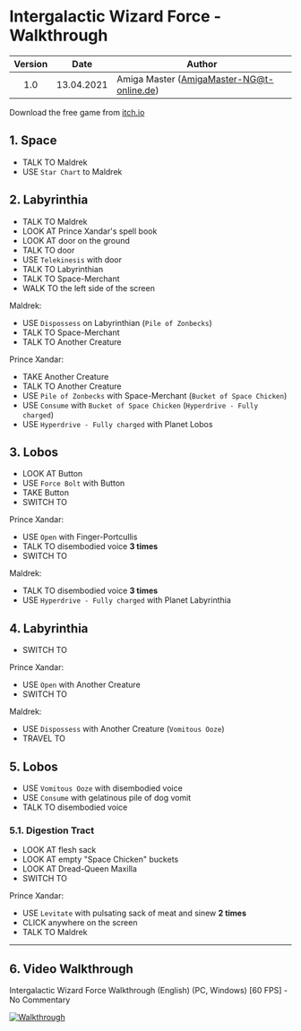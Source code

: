 # Intergalactic Wizard Force - Walkthrough

| Version | Date       | Author                                    |
|:-------:|------------|-------------------------------------------|
|   1.0   | 13.04.2021 | Amiga Master (AmigaMaster-NG@t-online.de) |

Download the free game from [itch.io](https://powerhoof.itch.io/intergalactic-wizard-force)

## 1. Space

- TALK TO Maldrek
- USE `Star Chart` to Maldrek

## 2. Labyrinthia

- TALK TO Maldrek
- LOOK AT Prince Xandar's spell book
- LOOK AT door on the ground
- TALK TO door
- USE `Telekinesis` with door
- TALK TO Labyrinthian
- TALK TO Space-Merchant
- WALK TO the left side of the screen

Maldrek:

- USE `Dispossess` on Labyrinthian (`Pile of Zonbecks`)
- TALK TO Space-Merchant
- TALK TO Another Creature

Prince Xandar:

- TAKE Another Creature
- TALK TO Another Creature
- USE `Pile of Zonbecks` with Space-Merchant (`Bucket of Space Chicken`)
- USE `Consume` with `Bucket of Space Chicken` (`Hyperdrive - Fully charged`)
- USE `Hyperdrive - Fully charged` with Planet Lobos

## 3. Lobos

- LOOK AT Button
- USE `Force Bolt` with Button
- TAKE Button
- SWITCH TO

Prince Xandar:

- USE `Open` with Finger-Portcullis
- TALK TO disembodied voice **3 times**
- SWITCH TO

Maldrek:

- TALK TO disembodied voice **3 times**
- USE `Hyperdrive - Fully charged` with Planet Labyrinthia

## 4. Labyrinthia

- SWITCH TO

Prince Xandar:

- USE `Open` with Another Creature
- SWITCH TO

Maldrek:
- USE `Dispossess` with Another Creature (`Vomitous Ooze`)
- TRAVEL TO

## 5. Lobos

- USE `Vomitous Ooze` with disembodied voice
- USE `Consume` with gelatinous pile of dog vomit
- TALK TO disembodied voice

### 5.1. Digestion Tract

- LOOK AT flesh sack
- LOOK AT empty "Space Chicken" buckets
- LOOK AT Dread-Queen Maxilla
- SWITCH TO

Prince Xandar:

- USE `Levitate` with pulsating sack of meat and sinew **2 times**
- CLICK anywhere on the screen
- TALK TO Maldrek

-------------------------------------------------------------------------------

## 6. Video Walkthrough

Intergalactic Wizard Force Walkthrough (English) (PC, Windows) [60 FPS] - No Commentary

[![Walkthrough](https://img.youtube.com/vi/kbfWbnenymI/0.jpg)](https://www.youtube.com/watch?v=kbfWbnenymI)
